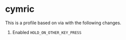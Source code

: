 # cymric

This is a profile based on via with the following changes.

1. Enabled `HOLD_ON_OTHER_KEY_PRESS`
